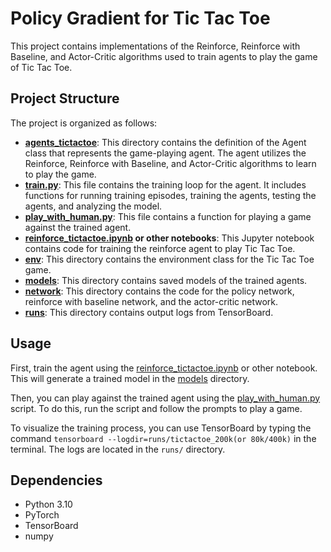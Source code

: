 # Policy Gradient for Tic Tac Toe

This project contains implementations of the Reinforce, Reinforce with Baseline, and Actor-Critic algorithms used to train agents to play the game of Tic Tac Toe.

## Project Structure

The project is organized as follows:

- **[agents_tictactoe](agents_tictactoe)**: This directory contains the definition of the Agent class that represents the game-playing agent. The agent utilizes the Reinforce, Reinforce with Baseline, and Actor-Critic algorithms to learn to play the game.
- **[train.py](train.py)**: This file contains the training loop for the agent. It includes functions for running training episodes, training the agents, testing the agents, and analyzing the model.
- **[play_with_human.py](play_with_human.py)**: This file contains a function for playing a game against the trained agent.
- **[reinforce_tictactoe.ipynb](reinforce_tictactoe.ipynb) or other notebooks**: This Jupyter notebook contains code for training the reinforce agent to play Tic Tac Toe.
- **[env](env)**: This directory contains the environment class for the Tic Tac Toe game.
- **[models](models)**: This directory contains saved models of the trained agents.
- **[network](network)**: This directory contains the code for the policy network, reinforce with baseline network, and the actor-critic network.
- **[runs](runs)**: This directory contains output logs from TensorBoard.

## Usage

First, train the agent using the [reinforce_tictactoe.ipynb](reinforce_tictactoe.ipynb) or other notebook. This will generate a trained model in the [models](models) directory.

Then, you can play against the trained agent using the [play_with_human.py](play_with_human.py) script. To do this, run the script and follow the prompts to play a game.

To visualize the training process, you can use TensorBoard by typing the command `tensorboard --logdir=runs/tictactoe_200k(or 80k/400k)` in the terminal. The logs are located in the `runs/` directory.

## Dependencies

- Python 3.10
- PyTorch
- TensorBoard
- numpy
